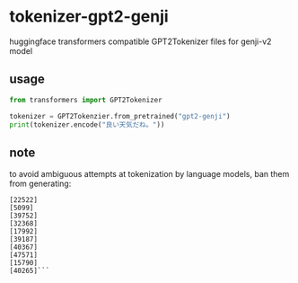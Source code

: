 # tokenizer-gpt2-genji
huggingface transformers compatible GPT2Tokenizer files for genji-v2 model

## usage

```python
from transformers import GPT2Tokenizer

tokenizer = GPT2Tokenzier.from_pretrained("gpt2-genji")
print(tokenizer.encode("良い天気だね。"))
```

## note

to avoid ambiguous attempts at tokenization by language models, ban them from generating:

```[37605]
[22522]
[5099]
[39752]
[32368]
[17992]
[39187]
[40367]
[47571]
[15790] 
[40265]```
